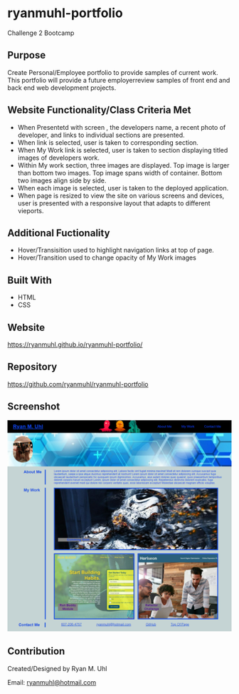# ryanmuhl-portfolio
Challenge 2 Bootcamp

## Purpose
Create Personal/Employee portfolio to provide samples of current work.  This portfolio will provide a future employerreview samples of front end and back end web development projects.

## Website Functionality/Class Criteria Met
* When Presentetd with screen , the developers name, a recent photo of developer, and links to individual sections are presented.
* When link is selected, user is taken to corresponding section.
* When My Work link is selected, user is taken to section displaying titled images of developers work.
* Within My work section, three images are displayed.  Top image is larger than bottom two images.  Top image spans width of container.  Bottom two images align side by side.
* When each image is selected, user is taken to the deployed application.
* When page is resized to view the site on various screens and devices,  user is presented with a responsive layout that adapts to different vieports.

## Additional Fuctionality
* Hover/Transisition used to highlight navigation links at top of page. 
* Hover/Transition used to change opacity of My Work images


## Built With
* HTML
* CSS


## Website
https://ryanmuhl.github.io/ryanmuhl-portfolio/

## Repository
https://github.com/ryanmuhl/ryanmuhl-portfolio

## Screenshot
![Challenge Screenshot](https://github.com/ryanmuhl/ryanmuhl-portfolio/blob/main/assets/images/Screenshot.png)

## Contribution
Created/Designed by Ryan M. Uhl

Email: ryanmuhl@hotmail.com